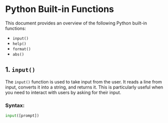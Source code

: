# Python Built-in Functions

This document provides an overview of the following Python built-in functions:

- `input()`
- `help()`
- `format()`
- `abs()`

## 1. `input()`

The `input()` function is used to take input from the user. It reads a line from input, converts it into a string, and returns it. This is particularly useful when you need to interact with users by asking for their input.

### **Syntax:**
```python
input([prompt])
